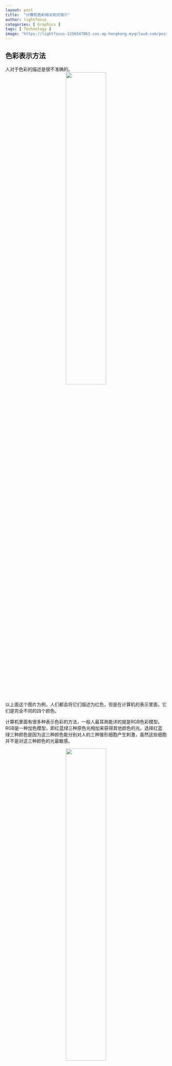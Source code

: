 ```yaml
---
layout: post
title:  "计算机色彩相关知识简介"
author: lightfocus
categories: [ Graphics ]
tags: [ Technology ]
image: "https://lightfocus-1256547063.cos.ap-hongkong.myqcloud.com/posts/cover/Hsl-Hsv_models.png"
---
```

<h2>色彩表示方法</h2>
人对于色彩的描述是很不准确的。

<div style="text-align: center; width: 100%;">
<img src="https://lightfocus-1256547063.cos.ap-hongkong.myqcloud.com/posts/computer-color/Red.png" style="margin: 0 auto; width: 50%;">
</div>

以上面这个图片为例，人们都会将它们描述为红色，但是在计算机的表示里面，它们是完全不同的四个颜色。

计算机里面有很多种表示色彩的方法，一般人最耳熟能详的就是RGB色彩模型。RGB是一种加色模型，即红蓝绿三种原色光相加来获得其他颜色的光。选择红蓝绿三种颜色是因为这三种颜色能分别对人的三种锥形细胞产生刺激，虽然这些细胞并不是对这三种颜色的光最敏感。

<div style="text-align: center; width: 100%;">
<img src="https://lightfocus-1256547063.cos.ap-hongkong.myqcloud.com/posts/computer-color/RGB_color_solid_cube.png" style="margin: 0 auto; width: 50%;">
</div>
RGB模型可以写成很多形式。以白色为例，可以写成(1.0,1.0,1.0)、(255,255,255)、(100%,100%,100%)等。但是我们很快就可以看出，RGB模型和显示设备的色彩空间有很大的关系，不同的设备显示的RGB(255,255,255)是不同的。

RGB色彩模型理论上可以显示256\*256\*256种颜色，即16777216种颜色，也就是我们常说的1600万色。但是在网页显示中，为了防止这1600多万种色彩产生混淆，我们引入了网页安全颜色。

RGB色彩模型虽然很常用，但是它也有一定的缺点，最明显的一点就是人不能直观的理解。例如黄色的RGB值就不能第一时间想到，除非你对三色光相加很熟悉。因此，我们引入了人看上去更为直观的HSL/HSV色彩模型。

<div style="text-align: center; width: 100%;">
<img src="https://lightfocus-1256547063.cos.ap-hongkong.myqcloud.com/posts/computer-color/Hsl-Hsv_models.png" style="margin: 0 auto; width: 50%;">
</div>

虽然乍一看HSV/HSL有些复杂，但是它更直观。其中H（Hue）代表色相，是一个圆形，通过角度来表示颜色；S（Saturation）代表饱和度，圆柱体中间饱和度最低，边缘饱和度最高；V（Value）/L（Lightness）代表亮度，圆柱体越往上越亮。在这种色彩表示模型下，一切就变得很直观。例如（60°,1.0,1.0）就可以理解为最亮最饱和的黄色。HSL/HSV模型被更多的用于设计方面，例如摄影的调色就可以采用这种模型，因为调整起来更好理解。

一般来说HSV/HSL色彩模型只是用于表示，而计算机最后显示的都是采用RGB色彩模型。因此不可避免的就是HSV/HSL与RGB之间的转换。每一种转换都有对应的数学公式，这里不展开讨论。

<div style="text-align: center; width: 100%;">
<img src="https://lightfocus-1256547063.cos.ap-hongkong.myqcloud.com/posts/computer-color/CMYK.png" style="margin: 0 auto; width: 50%;">
</div>

除此之外，还有一种色彩模型也很常用，那就是CMYK模型。这种模型主要用于印刷行业，因为打印机一般只有黑色（K:Black）和三色墨盒（C:Cyan, M:Magenta, Y:Yellow）。类似的，按不同比例混合这些颜色也能得到不同的颜色。

在介绍完了常见的色彩模型后，我们需要提一下色彩空间。很多人对“色域”（Gamut）这个词比较熟悉，色彩空间其实就是由色域和色彩模型共同定义的。很多人会把色域和色彩空间混为一谈，因为他们默认色彩模型是RGB模型。常见的色彩空间有sRGB、P3、Adobe RGB等。

一种最常见的对比色彩空间的方法就是将色彩空间在 CIE1931 xy色彩图上表现出来。CIE1931色彩空间是最早采用数学定义的色彩空间，是一个三维空间。但是为了方便表示，人们习惯将其投影到平面上，采用xy的形式表示，形状类似于一个舌头。

<div style="text-align: center; width: 100%;">
<img src="https://lightfocus-1256547063.cos.ap-hongkong.myqcloud.com/posts/computer-color/CIE1931xy.png" style="margin: 0 auto; width: 50%;">
</div>

上图的E点表示均等能量点，又称为白点。当我们需要表示一种色彩空间的时候，将其边界在CIE1931中绘制出来就可以了。

<div style="text-align: center; width: 100%;">
<img src="https://lightfocus-1256547063.cos.ap-hongkong.myqcloud.com/posts/computer-color/Colorspace.png" style="margin: 0 auto; width: 50%;">
</div>

最后要提一点的就是色度抽样，其主要用于对图片或者视频进行压缩。其原理是利用人眼对于色彩的敏感度远低于对亮度的敏感度，因此可以压缩图片中的色彩信息而保留亮度信息，以达到基本不损失视觉效果的前提下压缩体积。

<div style="text-align: center; width: 100%;">
<img src="https://lightfocus-1256547063.cos.ap-hongkong.myqcloud.com/posts/computer-color/Colorcomp.jpg" style="margin: 0 auto; width: 80%;">
</div>

以上图为例，上面一排图片看上去的视觉效果差不多，而下面一排可以明显看出色彩信息的分辨率不一样。

计算机色度抽样通常使用一个三分比值表示：J:a:b，其中J表示区域的长为J个像素，高为2个像素，J一般为4；a表示在J个像素的第一行的色度抽样数，b表示在J个像素的第二行的额外色度抽样数。有些时候会有第四个数Alpha，表示水平因素，没有时可忽略，存在时和J相同。

下面列出几种比较常见的色度抽样：

<div style="text-align: center; width: 100%;">
<img src="https://lightfocus-1256547063.cos.ap-hongkong.myqcloud.com/posts/computer-color/Chroma_subsampling.png" style="margin: 0 auto; width: 80%;">
</div>

绝大部分经过压缩的图片和视频都会采用色度抽样的方法，因此我们看到的颜色不一定是原始数据所反映的颜色。

以上就是本文要介绍的计算机色彩的基本知识。